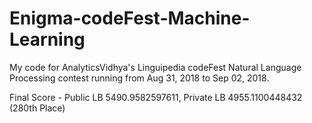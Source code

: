 # Enigma-codeFest-Machine-Learning

My code for AnalyticsVidhya's Linguipedia codeFest Natural Language Processing contest running from Aug 31, 2018 to Sep 02, 2018.

Final Score - Public LB 5490.9582597611, Private LB 4955.1100448432 (280th Place)
